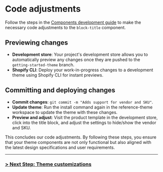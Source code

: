 # Code adjustments

Follow the steps in the [Components development guide](https://github.com/archetype-themes/devkit/blob/main/1.%20Getting%20Started/Developing%20components/d.%20Code%20adjustments.md#update-your-component) to make the necessary code adjustments to the `block-title` component.

## Previewing changes

- **Development store**: Your project's development store allows you to automatically preview any changes once they are pushed to the `getting-started-theme` branch.
- **Shopify CLI**: Deploy your work-in-progress changes to a development theme using Shopify CLI for instant previews.

## Committing and deploying changes

- **Commit changes**: `git commit -m "Adds support for vendor and SKU"`.
- **Update theme**: Run the install command again in the reference-theme workspace to update the theme with these changes.
- **Preview and adjust**: Visit the product template in the development store, click into the title block, and adjust the settings to hide/show the vendor and SKU.

This concludes our code adjustments. By following these steps, you ensure that your theme components are not only functional but also aligned with the latest design specifications and user requirements.

---

### [> Next Step: Theme customizations](https://github.com/archetype-themes/devkit/blob/main/1.%20Getting%20Started/Developing%20themes%20with%20components/f.%20Theme%20customizations.md)
